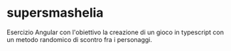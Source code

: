 # supersmashelia
Esercizio Angular con l'obiettivo la creazione di un gioco in typescript con un metodo randomico di scontro fra i personaggi.

